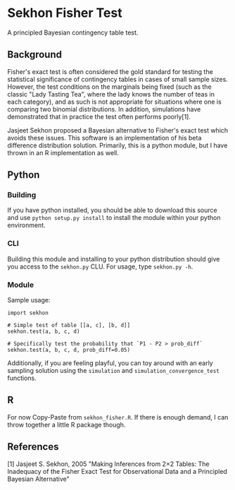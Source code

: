 # Sekhon Fisher Test

A principled Bayesian contingency table test.

## Background

Fisher's exact test is often considered the gold standard for testing the statistical significance of contingency tables in cases of small sample sizes. However, the test conditions on the marginals being fixed (such as the classic "Lady Tasting Tea", where the lady knows the number of teas in each category), and as such is not appropriate for situations where one is comparing two binomial distributions. In addition, simulations have demonstrated that in practice the test often performs poorly[1].

Jasjeet Sekhon proposed a Bayesian alternative to Fisher's exact test which avoids these issues. This software is an implementation of his beta difference distribution solution. Primarily, this is a python module, but I have thrown in an R implementation as well.

## Python

### Building

If you have python installed, you should be able to download this source and use `python setup.py install` to install the module within your python environment.

### CLI

Building this module and installing to your python distribution should give you access to the `sekhon.py` CLU. For usage, type `sekhon.py -h`.

### Module

Sample usage:

    import sekhon
    
    # Simple test of table [[a, c], [b, d]]
    sekhon.test(a, b, c, d)

    # Specifically test the probability that `P1 - P2 > prob_diff`
    sekhon.test(a, b, c, d, prob_diff=0.05)

Additionally, if you are feeling playful, you can toy around with an early sampling solution using the `simulation` and `simulation_convergence_test` functions.


## R

For now Copy-Paste from `sekhon_fisher.R`. If there is enough demand, I can throw together a little R package though.


## References

[1] Jasjeet S. Sekhon, 2005 "Making Inferences from 2×2 Tables: The Inadequacy of the Fisher Exact Test for Observational Data and a Principled Bayesian Alternative"

